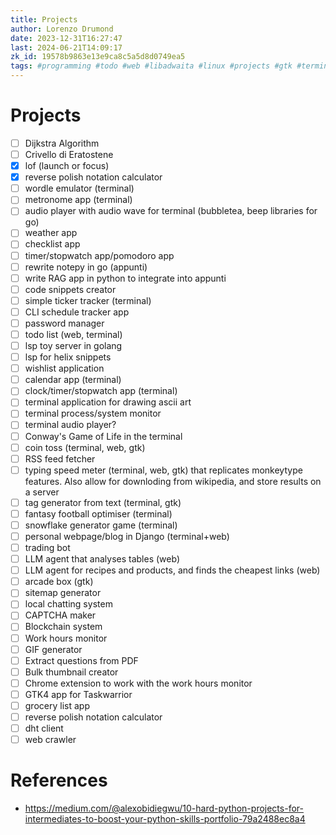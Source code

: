 ```yaml
---
title: Projects
author: Lorenzo Drumond
date: 2023-12-31T16:27:47
last: 2024-06-21T14:09:17
zk_id: 19578b9863e13e9ca8c5a5d8d0749ea5
tags: #programming #todo #web #libadwaita #linux #projects #gtk #terminal #python #native
---
```



# Projects
- [ ] Dijkstra Algorithm
- [ ] Crivello di Eratostene
- [x] lof (launch or focus)
- [x] reverse polish notation calculator
- [ ] wordle emulator (terminal)
- [ ] metronome app (terminal)
- [ ] audio player with audio wave for terminal (bubbletea, beep libraries for go)
- [ ] weather app
- [ ] checklist app
- [ ] timer/stopwatch app/pomodoro app
- [ ] rewrite notepy in go (appunti)
- [ ] write RAG app in python to integrate into appunti
- [ ] code snippets creator
- [ ] simple ticker tracker (terminal)
- [ ] CLI schedule tracker app
- [ ] password manager
- [ ] todo list (web, terminal)
- [ ] lsp toy server in golang
- [ ] lsp for helix snippets
- [ ] wishlist application
- [ ] calendar app (terminal)
- [ ] clock/timer/stopwatch app (terminal)
- [ ] terminal application for drawing ascii art
- [ ] terminal process/system monitor
- [ ] terminal audio player?
- [ ] Conway's Game of Life in the terminal
- [ ] coin toss (terminal, web, gtk)
- [ ] RSS feed fetcher
- [ ] typing speed meter (terminal, web, gtk) that replicates monkeytype features. Also allow for downloding from wikipedia, and store results on a server
- [ ] tag generator from text (terminal, gtk)
- [ ] fantasy football optimiser (terminal)
- [ ] snowflake generator game (terminal)
- [ ] personal webpage/blog in Django (terminal+web)
- [ ] trading bot
- [ ] LLM agent that analyses tables (web)
- [ ] LLM agent for recipes and products, and finds the cheapest links (web)
- [ ] arcade box (gtk)
- [ ] sitemap generator
- [ ] local chatting system
- [ ] CAPTCHA maker
- [ ] Blockchain system
- [ ] Work hours monitor
- [ ] GIF generator
- [ ] Extract questions from PDF
- [ ] Bulk thumbnail creator
- [ ] Chrome extension to work with the work hours monitor
- [ ] GTK4 app for Taskwarrior
- [ ] grocery list app
- [ ] reverse polish notation calculator
- [ ] dht client
- [ ] web crawler

# References
- https://medium.com/@alexobidiegwu/10-hard-python-projects-for-intermediates-to-boost-your-python-skills-portfolio-79a2488ec8a4
